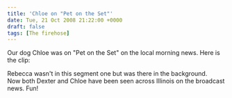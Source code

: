```yaml
---
title: 'Chloe on "Pet on the Set"'
date: Tue, 21 Oct 2008 21:22:00 +0000
draft: false
tags: [The firehose]
---
```


Our dog Chloe was on "Pet on the Set" on the local morning news. Here is the clip:  
  
  
  
Rebecca wasn't in this segment one but was there in the background.  
Now both Dexter and Chloe have been seen across Illinois on the broadcast news. Fun!